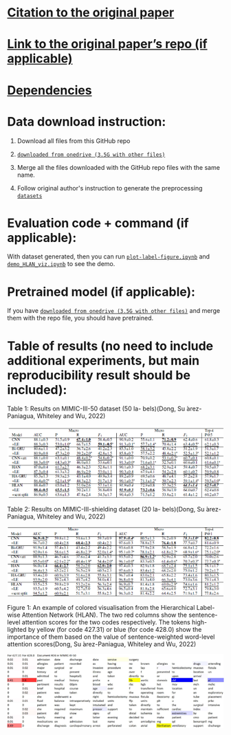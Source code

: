 # [Citation to the original paper ](https://github.com/acadTags/Explainable-Automated-Medical-Coding)

# [Link to the original paper’s repo (if applicable)](https://doi.org/10.48550/arXiv.2010.15728)

# [Dependencies](https://github.com/cotcat/Reproducibility_Project_for_DL4H/blob/master/requirements.txt)

# Data download instruction:

1. Download all files from this GitHub repo

2. [`downloaded from onedrive (3.5G with other files)`](https://onedrive.live.com/?authkey=%21ACZVuCnEV2zDKow&id=22F95C44F607EC5B%21255141&cid=22F95C44F607EC5B)

3. Merge all the files downloaded with the GitHub repo files with the same name.

4. Follow original author's instruction to generate the preprocessing  [`datasets`](https://github.com/acadTags/Explainable-Automated-Medical-Coding/tree/master/datasets)


# Evaluation code + command (if applicable):

With dataset generated, then you can run [`plot-label-figure.ipynb`](https://github.com/cotcat/Reproducibility_Project_for_DL4H/blob/master/datasets/plot-label-figure.ipynb) and [`demo_HLAN_viz.ipynb`](https://github.com/cotcat/Reproducibility_Project_for_DL4H/blob/master/HLAN/demo_HLAN_viz.ipynb) to see the demo.


# Pretrained model (if applicable):

If you have [`downloaded from onedrive (3.5G with other files)`](https://onedrive.live.com/?authkey=%21ACZVuCnEV2zDKow&id=22F95C44F607EC5B%21255141&cid=22F95C44F607EC5B) and merge them with the repo file, you should have pretrained.


# Table of results (no need to include additional experiments, but main reproducibility result should be included):

Table 1: Results on MIMIC-III-50 dataset (50 la-
bels)(Dong, Su  ́arez-Paniagua, Whiteley and Wu, 2022)

![Table 1](Results_on_MIMIC-III-50_dataset.png)

Table 2: Results on MIMIC-III-shielding dataset (20 la-
bels)(Dong, Su  ́arez-Paniagua, Whiteley and Wu, 2022)

![Table 2](Results_on_MIMIC-III-shielding_dataset.png)

Figure 1: An example of colored visualisation from the
Hierarchical Label-wise Attention Network (HLAN).
The two red columns show the sentence-level attention
scores for the two codes respectively. The tokens high-
lighted by yellow (for code 427.31) or blue (for code
428.0) show the importance of them based on the value
of sentence-weighted word-level attention scores(Dong,
Su ́arez-Paniagua, Whiteley and Wu, 2022)

![Figure 1](HLAN.jpg)